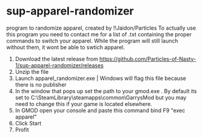 # sup-apparel-randomizer
program to randomize apparel, created by !!Jaidon/Particles
To actually use this program you need to contact me for a list of .txt containing the proper commands to switch your apparel. While the program will still launch without them, it wont be able to swtich apparel.

1. Download the latest release from https://github.com/Particles-of-Nasty-1/sup-apparel-randomizer/releases
2. Unzip the file
3. Launch apparel_randomizer.exe | Windows will flag this file because there is no publisher
4. In the window that pops up set the path to your gmod.exe . By default its set to C:\SteamLibrary\steamapps\common\GarrysMod but you may need to change this if your game is located elsewhere.
5. In GMOD open your console and paste this command 
  bind F9 "exec apparel"
6. Click Start
7. Profit
